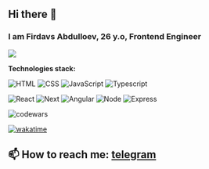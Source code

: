 ## Hi there 👋

### I am Firdavs Abdulloev, 26 y.o, Frontend Engineer

![](https://github-readme-stats.vercel.app/api?username=firdavs-projects&show_icons=true&theme=radical&hide_border=true&&count_private=true&include_all_commits=true")

**Technologies stack:**

![HTML](https://img.shields.io/badge/HTML-orange?style=for-the-badge&logo=html&logoColor=white)
![CSS](https://img.shields.io/badge/CSS-blueviolet?style=for-the-badge&logo=css&logoColor=white)
![JavaScript](https://img.shields.io/badge/JavaScript-yellow?style=for-the-badge&logo=javascript&logoColor=white)
![Typescript](https://img.shields.io/badge/Typescript-blue?style=for-the-badge&logo=typescript&logoColor=white)

![React](https://img.shields.io/badge/React-informational?style=for-the-badge&logo=react&logoColor=white)
![Next](https://img.shields.io/badge/Next-orange?style=for-the-badge&logo=next&logoColor=white)
![Angular](https://img.shields.io/badge/Angular-red?style=for-the-badge&logo=angular&logoColor=white)
![Node](https://img.shields.io/badge/Node-success?style=for-the-badge&logo=node&logoColor=white)
![Express](https://img.shields.io/badge/Express-red?style=for-the-badge&logo=express&logoColor=white)

![codewars](https://www.codewars.com/users/firdavs-projects/badges/small?theme=dark)

[![wakatime](https://wakatime.com/badge/user/0b091e11-b83e-455a-b83b-12c1937cd882.svg)](https://wakatime.com/@0b091e11-b83e-455a-b83b-12c1937cd882)

## 📫 How to reach me: [telegram](https://t.me/firdavs_abdulloev)
